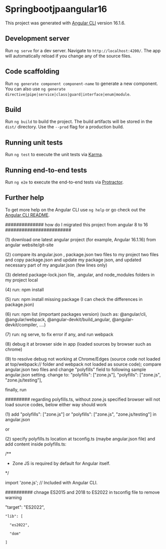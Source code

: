 # Springbootjpaangular16

This project was generated with [Angular CLI](https://github.com/angular/angular-cli) version 16.1.6.

## Development server

Run `ng serve` for a dev server. Navigate to `http://localhost:4200/`. The app will automatically reload if you change any of the source files.

## Code scaffolding

Run `ng generate component component-name` to generate a new component. You can also use `ng generate directive|pipe|service|class|guard|interface|enum|module`.

## Build

Run `ng build` to build the project. The build artifacts will be stored in the `dist/` directory. Use the `--prod` flag for a production build.

## Running unit tests

Run `ng test` to execute the unit tests via [Karma](https://karma-runner.github.io).

## Running end-to-end tests

Run `ng e2e` to execute the end-to-end tests via [Protractor](http://www.protractortest.org/).

## Further help

To get more help on the Angular CLI use `ng help` or go check out the [Angular CLI README](https://github.com/angular/angular-cli/blob/master/README.md).


##############  how do I migrated this project from angular 8 to 16 ########################  


(1) download one latest angular project (for example, Angular 16.1.16) from angular website/git-site  

(2) compare its angular.json , package.json two files to my project two files  
and copy package.json and update my package json, and updated necessary part of my angular.json (few lines only)  

(3) deleted package-lock.json file, .angular, and node_modules folders in my project local  

(4) run:  npm install  

(5) run: npm install missing package (I can check the differences in package.json)  

(6) run:  npm list (important packages version) (such as: @angular/cli, @angular/webpack, @angular-devkit/build_angular, @angular-devkit/compiler, ....)  

(7) run:  ng serve, to fix error if any, and run webpack  

(8) debug it at browser side in app (loaded sources by browser such as chrome)  

(9) to resolve debug not working at Chrome/Edges (source code not loaded at top/webpack:// folder and webpack not loaded as source code);
compare angular.json two files and change "polyfills" field to following sample angular.json setting.
change to:  "polyfills": ["zone.js"],   "polyfills": ["zone.js", "zone.js/testing"],  


finally, run  




######### regarding polyfills.ts, without zone.js specified browser will not load source codes, below either way should work  

(1) add "polyfills": ["zone.js"] or   "polyfills": ["zone.js", "zone.js/testing"] in angular.json  

or  

(2) specify polyfills.ts location at tsconfig.ts (maybe angular.json file) and add content inside polyfills.ts:  

/**  

 * Zone JS is required by default for Angular itself.  

 */  

import 'zone.js';  // Included with Angular CLI.  




########## chnage ES2015 and 2018 to ES2022 in tsconfig file to remove warning  

 "target": "ES2022",  

    "lib": [  

      "es2022",  

      "dom"  
      
    ]